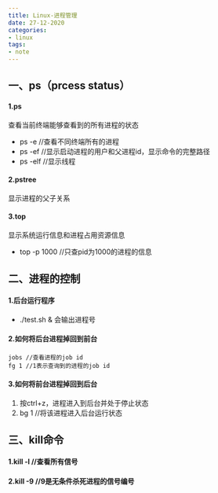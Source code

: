 ```yaml
---
title: Linux-进程管理
date: 27-12-2020
categories: 
- linux
tags: 
- note
---
```


## 一、ps（prcess status）

#### 1.ps
查看当前终端能够查看到的所有进程的状态
- ps -e //查看不同终端所有的进程
- ps -ef //显示启动进程的用户和父进程id，显示命令的完整路径
- ps -elf //显示线程

#### 2.pstree
显示进程的父子关系

#### 3.top
显示系统运行信息和进程占用资源信息
- top -p 1000 //只查pid为1000的进程的信息

## 二、进程的控制

#### 1.后台运行程序
- ./test.sh &
会输出进程号

#### 2.如何将后台进程掉回到前台
```
jobs //查看进程的job id
fg 1 //1表示查询到的进程的job id
```

#### 3.如何将前台进程掉回到后台
1. 按ctrl+z，进程进入到后台并处于停止状态
2. bg 1 //将该进程进入后台运行状态

## 三、kill命令

#### 1.kill -l //查看所有信号

#### 2.kill -9 //9是无条件杀死进程的信号编号
